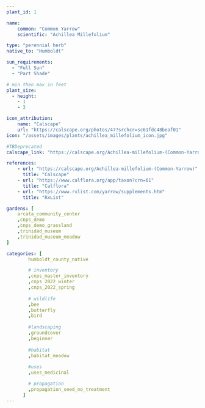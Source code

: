 ```yaml
---
plant_id: 1

name: 
    common: "Common Yarrow"
    scientific: "Achillea Millefolium"

type: "perennial herb"
native_to: "Humboldt"

sun_requirements:
  - "Full Sun"
  - "Part Shade"

# min then max in feet
plant_size:
  - height: 
    - 1
    - 3

icon_attribution: 
    name: "Calscape"
    url: "https://calscape.org/photos/47?srchcr=sc61fdc48beaf01"
icon: "/assets/images/plants/achillea_millefolium_icon.jpg" 

#TBDeprecated
calscape_link: "https://calscape.org/Achillea-millefolium-(Common-Yarrow)"

references:
    - url: "https://calscape.org/Achillea-millefolium-(Common-Yarrow)"
      title: "Calscape"
    - url: "https://www.calflora.org/app/taxon?crn=61"
      title: "Calflora"
    - url: "https://www.rxlist.com/yarrow/supplements.htm"
      title: "RxList"

gardens: [ 
    arcata_community_center
    ,cnps_demo
    ,cnps_demo_grassland
    ,trinidad_museum
    ,trinidad_museum_meadow
]

categories: [
        humboldt_county_native

        # inventory
        ,cnps_master_inventory
        ,cnps_2022_winter
        ,cnps_2022_spring
        
        # wildlife
        ,bee
        ,butterfly
        ,bird
        
        #landscaping
        ,groundcover
        ,beginner
    
        #habitat
        ,habitat_meadow
       
        #uses
        ,uses_medicinal

        # propagation 
        ,propagation_seed_no_treatment
      ]
---
```


